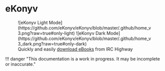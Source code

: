 # eKonyv

<figure markdown>
![eKonyv Light Mode](https://github.com/eKonyv/eKonyv/blob/master/.github/home_v3.png?raw=true#only-light)
![eKonyv Dark Mode](https://github.com/eKonyv/eKonyv/blob/master/.github/home_v3_dark.png?raw=true#only-dark)
<figcaption>
    Quickly and easily 
    <a target="_blank" href="https://web.archive.org/web/20190109001234/http://www.cracked.com/article_18817_5-reasons-future-will-be-ruled-by-b.s..html">download eBooks</a> from IRC Highway
</figcaption>
</figure>

!!! danger "This documentation is a work in progress. It may be incomplete or inaccurate."
